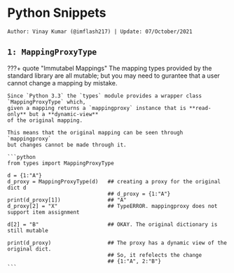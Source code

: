 <!-- ---
hide:
  - navigation # Hide navigation
  - toc        # Hide table of contents
--- -->

# Python Snippets
`Author: Vinay Kumar (@imflash217) | Update: 07/October/2021`

<!-- ######################################################################################################### -->

## `1: MappingProxyType`

???+ quote "Immutabel Mappings"
    The mapping types provided by the standard library are all mutable; 
    but you may need to gurantee that a user cannot change a mapping by mistake.

    Since `Python 3.3` the `types` module provides a wrapper class `MappingProxyType` which,
    given a mapping returns a `mappingproxy` instance that is **read-only** but a **dynamic-view** 
    of the original mapping. 

    This means that the original mapping can be seen through `mappingproxy`
    but changes cannot be made through it.

    ```python
    from types import MappingProxyType

    d = {1:"A"}
    d_proxy = MappingProxyType(d)   ## creating a proxy for the original dict d
                                    ## d_proxy = {1:"A"}
    print(d_proxy[1])               ## "A"
    d_proxy[2] = "X"                ## TypeERROR. mappingproxy does not support item assignment

    d[2] = "B"                      ## OKAY. The original dictionary is still mutable

    print(d_proxy)                  ## The proxy has a dynamic view of the original dict. 
                                    ## So, it refelects the change
                                    ## {1:"A", 2:"B"}
    ```
